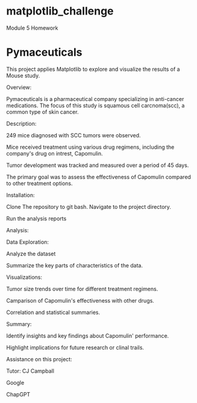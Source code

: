 # matplotlib_challenge
Module 5 Homework

# Pymaceuticals

This project applies Matplotlib to explore and visualize the results of a Mouse study.

Overview:

Pymaceuticals is a pharmaceutical company specializing in anti-cancer medications. The focus of this study is squamous cell carcnoma(scc),
a common type of skin cancer.

Description:

249 mice diagnosed with SCC tumors were observed.

Mice received treatment using various drug regimens, including the company's drug on intrest, Capomulin.

Tumor development was tracked and measured over a period of 45 days.

The primary goal was to assess the effectiveness of Capomulin compared to other treatment options.

Installation:

Clone The repository to git bash. Navigate to the project directory.

Run the analysis reports

Analysis:

Data Exploration:

Analyze the dataset

Summarize the key parts of characteristics of the data.

Visualizations:

Tumor size trends over time for different treatment regimens.

Camparison of Capomulin's effectiveness with other drugs.

Correlation and statistical summaries.

Summary:

Identify insights and key findings about Capomulin' performance.

Highlight implications for future research or clinal trails.

Assistance on this project:

Tutor: CJ Campball

Google

ChapGPT


